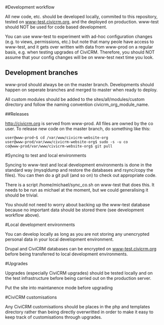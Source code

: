 #Development workflow

All new code, etc. should be developed locally, commited to this repository, tested on www-test.civicrm.org, and the deployed on production. www-test should NOT be used for code based development.

You can use www-test to experiment with ad-hoc configuration changes (e.g. to views, permissions, etc.) but note that many peole have access to www-test, and it gets over written with data from www-prod on a regular basis, e.g. when testing upgrades of CiviCRM.  Therefore, you should NOT assume that your config changes will be on www-test next time you look. 

## Development branches

www-prod should always be on the master branch.  Developments should happen on seperate branches and merged to master when ready to deploy.

All custom modules should be added to the sites/all/modules/custom directory and follow the naming convention civicrm_org_module_name.

##Releases

http://civicrm.org is served from www-prod.  All files are owned by the co user.  To release new code on the master branch, do something like this:

    user@www-prod~$ cd /var/www/civicrm-website-org
    user@www-prod/var/www/civicrm-website-org$ sudo -s -u co
    co@www-prod/var/www/civicrm-website-org$ git pull 

#Syncing to test and local environments

Syncing to www-test and local development environments is done in the standard way (mysqldump and restore the databases and rsync/copy the files).  You can then do a git pull (and so on) to check out appropriate code.

There is a script /home/michael/sync_co.sh on www-test that does this.  It needs to be run as michael at the moment, but we could generalising it should be trivial.

You should not need to worry about backing up the www-test database because no important data should be stored there (see development workflow above).

#Local development environments

You can develop locally as long as you are not storing any unencrypted personal data in your local development environment.

Drupal and CiviCRM databases can be encrypted on www-test.civicrm.org before being transferred to local development environments.

#Upgrades

Upgrades (especially CiviCRM upgrades) should be tested locally and on the test infrastructure before being carried out on the production server.

Put the site into maintanence mode before upgrading

#CiviCRM customisations

Any CiviCRM customisations should be places in the php and templates directory rather than being directly overwritted in order to make it easy to keep track of customisations through upgrades.
